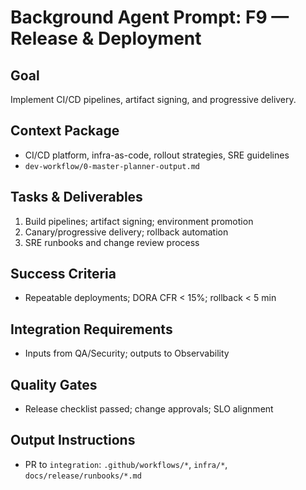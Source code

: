 # Background Agent Prompt: F9 — Release & Deployment

## Goal
Implement CI/CD pipelines, artifact signing, and progressive delivery.

## Context Package
- CI/CD platform, infra-as-code, rollout strategies, SRE guidelines
- `dev-workflow/0-master-planner-output.md`

## Tasks & Deliverables
1. Build pipelines; artifact signing; environment promotion
2. Canary/progressive delivery; rollback automation
3. SRE runbooks and change review process

## Success Criteria
- Repeatable deployments; DORA CFR < 15%; rollback < 5 min

## Integration Requirements
- Inputs from QA/Security; outputs to Observability

## Quality Gates
- Release checklist passed; change approvals; SLO alignment

## Output Instructions
- PR to `integration`: `.github/workflows/*`, `infra/*`, `docs/release/runbooks/*.md`
